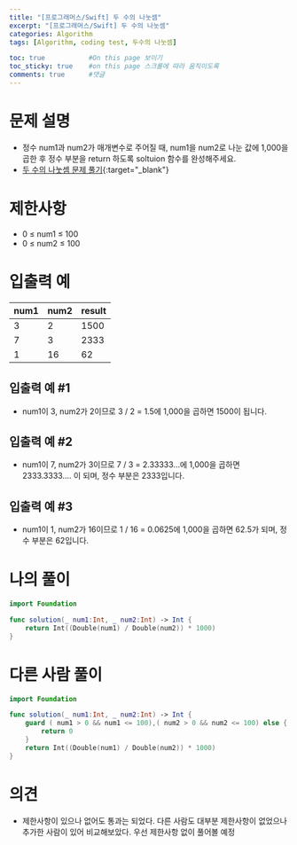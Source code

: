 ```yaml
---
title: "[프로그래머스/Swift] 두 수의 나눗셈"
excerpt: "[프로그래머스/Swift] 두 수의 나눗셈"
categories: Algorithm
tags: [Algorithm, coding test, 두수의 나눗셈]

toc: true           #On this page 보이기 
toc_sticky: true    #on this page 스크롤에 따라 움직이도록 
comments: true      #댓글
---
```

# 문제 설명 
- 정수 num1과 num2가 매개변수로 주어질 때, num1을 num2로 나눈 값에 1,000을 곱한 후 정수 부분을 return 하도록 soltuion 함수를 완성해주세요.
- [두 수의 나눗셈 문제 풀기](https://school.programmers.co.kr/learn/courses/30/lessons/120806){:target="_blank"} 

# 제한사항
- 0 ≤ num1 ≤ 100
- 0 ≤ num2 ≤ 100

# 입출력 예

|num1|num2|result|
|---|---|---|
|3|2|1500|
|7|3|2333|
|1|16|62|

## 입출력 예 #1 
- num1이 3, num2가 2이므로 3 / 2 = 1.5에 1,000을 곱하면 1500이 됩니다.

## 입출력 예 #2 
- num1이 7, num2가 3이므로 7 / 3 = 2.33333...에 1,000을 곱하면 2333.3333.... 이 되며, 정수 부분은 2333입니다.

## 입출력 예 #3
- num1이 1, num2가 16이므로 1 / 16 = 0.0625에 1,000을 곱하면 62.5가 되며, 정수 부분은 62입니다.

# 나의 풀이 
```swift 
import Foundation

func solution(_ num1:Int, _ num2:Int) -> Int {
    return Int((Double(num1) / Double(num2)) * 1000)
}
``` 
# 다른 사람 풀이 
```swift 
import Foundation

func solution(_ num1:Int, _ num2:Int) -> Int {
    guard ( num1 > 0 && num1 <= 100),( num2 > 0 && num2 <= 100) else {
        return 0
    }
    return Int((Double(num1) / Double(num2)) * 1000)
}
``` 

# 의견 
- 제한사항이 있으나 없어도 통과는 되었다. 다른 사람도 대부분 제한사항이 없었으나 추가한 사람이 있어 비교해보았다. 우선 제한사항 없이 풀어볼 예정 
